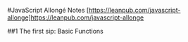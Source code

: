 #JavaScript Allongé Notes
[https://leanpub.com/javascript-allonge]https://leanpub.com/javascript-allonge

##1 The first sip: Basic Functions
